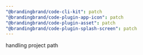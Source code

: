 ```yaml
---
"@brandingbrand/code-cli-kit": patch
"@brandingbrand/code-plugin-app-icon": patch
"@brandingbrand/code-plugin-asset": patch
"@brandingbrand/code-plugin-splash-screen": patch
---
```


handling project path
